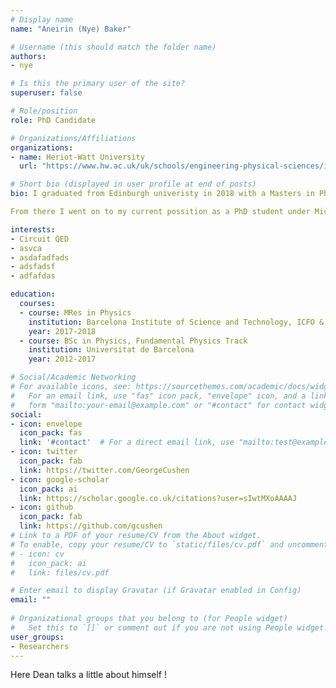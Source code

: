 ```yaml
---
# Display name
name: "Aneirin (Nye) Baker"

# Username (this should match the folder name)
authors:
- nye

# Is this the primary user of the site?
superuser: false

# Role/position
role: PhD Candidate

# Organizations/Affiliations
organizations:
- name: Heriot-Watt University
  url: "https://www.hw.ac.uk/uk/schools/engineering-physical-sciences/institutes/photonics-quantum-sciences.htm"

# Short bio (displayed in user profile at end of posts)
bio: I graduated from Edinburgh univeristy in 2018 with a Masters in Physics. My thesis was on applications of Fourier Acceleration to lattice field theory.

From there I went on to my current possition as a PhD student under Michael Hartmann looking into applications of Superconducting circuits to Quantum Simulators.

interests:
- Circuit QED
- asvca
- asdafadfads
- adsfadsf
- adfafdas

education:
  courses:
  - course: MRes in Physics
    institution: Barcelona Institute of Science and Technology, ICFO & IFAE
    year: 2017-2018
  - course: BSc in Physics, Fundamental Physics Track
    institution: Universitat de Barcelona
    year: 2012-2017

# Social/Academic Networking
# For available icons, see: https://sourcethemes.com/academic/docs/widgets/#icons
#   For an email link, use "fas" icon pack, "envelope" icon, and a link in the
#   form "mailto:your-email@example.com" or "#contact" for contact widget.
social:
- icon: envelope
  icon_pack: fas
  link: '#contact'  # For a direct email link, use "mailto:test@example.org".
- icon: twitter
  icon_pack: fab
  link: https://twitter.com/GeorgeCushen
- icon: google-scholar
  icon_pack: ai
  link: https://scholar.google.co.uk/citations?user=sIwtMXoAAAAJ
- icon: github
  icon_pack: fab
  link: https://github.com/gcushen
# Link to a PDF of your resume/CV from the About widget.
# To enable, copy your resume/CV to `static/files/cv.pdf` and uncomment the lines below.  
# - icon: cv
#   icon_pack: ai
#   link: files/cv.pdf

# Enter email to display Gravatar (if Gravatar enabled in Config)
email: ""
  
# Organizational groups that you belong to (for People widget)
#   Set this to `[]` or comment out if you are not using People widget.  
user_groups:
- Researchers
---
```


Here Dean talks a little about himself !




